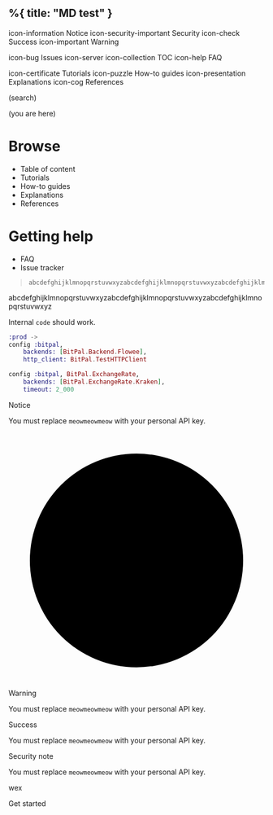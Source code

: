 %{
    title: "MD test"
}
---

icon-information            Notice
icon-security-important     Security
icon-check                  Success
icon-important              Warning


icon-bug                    Issues
icon-server
icon-collection             TOC
icon-help                   FAQ

icon-certificate            Tutorials
icon-puzzle                 How-to guides
icon-presentation           Explanations
icon-cog                    References

(search)

(you are here)

# Browse

- Table of content
- Tutorials
- How-to guides
- Explanations
- References

# Getting help

- FAQ
- Issue tracker
    

> ~~~
> abcdefghijklmnopqrstuvwxyzabcdefghijklmnopqrstuvwxyzabcdefghijklmnopqrstuvwxyz
> ~~~

abcdefghijklmnopqrstuvwxyzabcdefghijklmnopqrstuvwxyzabcdefghijklmnopqrstuvwxyz

Internal `code` should work.

```elixir
:prod ->
config :bitpal,
    backends: [BitPal.Backend.Flowee],
    http_client: BitPal.TestHTTPClient

config :bitpal, BitPal.ExchangeRate,
    backends: [BitPal.ExchangeRate.Kraken],
    timeout: 2_000
```

<aside class="notice">
  <div class="header">Notice</div>

  You must replace <code>meowmeowmeow</code> with your personal API key.
</aside>

<aside class="warning">
  <div class="header">
    <svg xmlns="http://www.w3.org/2000/svg" viewBox="0 0 24 24" class="icon-important"><path class="primary" d="M12 2a10 10 0 1 1 0 20 10 10 0 0 1 0-20z"/><path class="secondary" d="M12 18a1.5 1.5 0 1 1 0-3 1.5 1.5 0 0 1 0 3zm1-5.9c-.13 1.2-1.88 1.2-2 0l-.5-5a1 1 0 0 1 1-1.1h1a1 1 0 0 1 1 1.1l-.5 5z"/></svg>
    Warning
  </div>

  You must replace <code>meowmeowmeow</code> with your personal API key.
</aside>

<aside class="success">
  <div class="header">Success</div>

  You must replace <code>meowmeowmeow</code> with your personal API key.
</aside>

<aside class="security">
  <div class="header">Security note</div>

  You must replace <code>meowmeowmeow</code> with your personal API key.
</aside>

wex

<div class="mybutton">
  Get started
</div>

